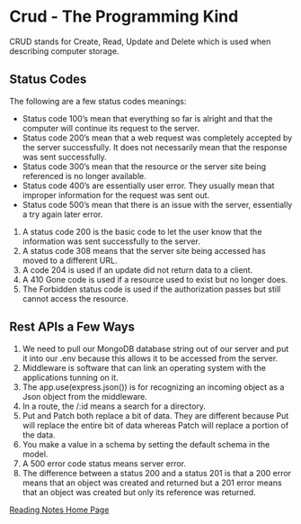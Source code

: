 # Crud - The Programming Kind

CRUD stands for Create, Read, Update and Delete which is used when describing computer storage.

## Status Codes

The following are a few status codes meanings:

- Status code 100’s mean that everything so far is alright and that the computer will continue its request to the server.
- Status code 200’s mean that a web request was completely accepted by the server successfully. It does not necessarily mean that the response was sent successfully.
- Status code 300’s mean that the resource or the server site being referenced is no longer available.
- Status code 400’s are essentially user error. They usually mean that improper information for the request was sent out.
- Status code 500’s mean that there is an issue with the server, essentially a try again later error.

1. A status code 200 is the basic code to let the user know that the information was sent successfully to the server.
2. A status code 308 means that the server site being accessed has moved to a different URL.
3. A code 204 is used if an update did not return data to a client.
4. A 410 Gone code is used if a resource used to exist but no longer does.
5. The Forbidden status code is used if the authorization passes but still cannot access the resource.

## Rest APIs a Few Ways

1. We need to pull our MongoDB database string out of our server and put it into our .env because this allows it to be accessed from the server.
2. Middleware is software that can link an operating system with the applications tunning on it.
3. The app.use(express.json()) is for recognizing an incoming object as a Json object from the middleware.
4. In a route, the /:id means a search for a directory.
5. Put and Patch both replace a bit of data. They are different because Put will replace the entire bit of data whereas Patch will replace a portion of the data.
6. You make a value in a schema by setting the default schema in the model.
7. A 500 error code status means server error.
8. The difference between a status 200 and a status 201 is that a 200 error means that an object was created and returned but a 201 error means that an object was created but only its reference was returned.


[Reading Notes Home Page](README.md)